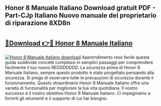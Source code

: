 ## Honor 8 Manuale Italiano Download gratuit PDF - Part-CJp Italiano Nuovo manuale del proprietario di riparazione 8XD8n

# <h2><a href="http://dfe1tkj.blite.top/?on=Honor+8+Manuale+Italiano">🔗Download 👉🔴 Honor 8 Manuale Italiano</a></h2>

[![Honor 8 Manuale Italiano download](https://i.imgur.com/lujVjoI.png)](http://dfe1tkj.blite.top/?on=Honor+8+Manuale+Italiano)
Apprendimento reso facile questa guida suddivide concetti complessi in semplici passaggi per comprendere facilmente il tuo nuovo REDDDDDDD. La sicurezza prima di Honor 8 Manuale Italiano, sempre questo prodotto è stato progettato pensando alla sicurezza. Si prega di osservare tutte le precauzioni di sicurezza durante il funzionamento. Questo straordinario Honor 8 Manuale Italiano offre una varietà di funzionalità per migliorare la tua vita quotidiana. Il vostro successo è il nostro obiettivo Honor 8 Manuale Italiano. Ci impegniamo a fornirti gli strumenti e il supporto di cui hai bisogno.
